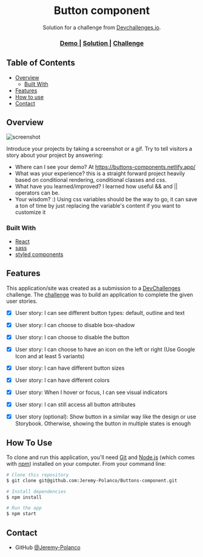 <!-- Please update value in the {}  -->

<h1 align="center">Button component</h1>

<div align="center">
   Solution for a challenge from  <a href="http://devchallenges.io" target="_blank">Devchallenges.io</a>.
</div>

<div align="center">
  <h3>
    <a href="https://buttons-components.netlify.app/">
      Demo
    </a>
    <span> | </span>
    <a href="https://devchallenges.io/solutions/IxjMDpicjkN1Idp0uoeZ">
      Solution
    </a>
    <span> | </span>
    <a href="https://devchallenges.io/challenges/ohgVTyJCbm5OZyTB2gNY">
      Challenge
    </a>
  </h3>
</div>

<!-- TABLE OF CONTENTS -->

## Table of Contents

- [Overview](#overview)
  - [Built With](#built-with)
- [Features](#features)
- [How to use](#how-to-use)
- [Contact](#contact)

<!-- OVERVIEW -->

## Overview

![screenshot](https://i.postimg.cc/7P2sr00B/image.png)

Introduce your projects by taking a screenshot or a gif. Try to tell visitors a story about your project by answering:

- Where can I see your demo?
  At https://buttons-components.netlify.app/
- What was your experience?
   this is a straight forward project heavily based on conditional rendering, conditional classes and css.
- What have you learned/improved?
  I learned how useful && and || operators can be.
- Your wisdom? :)
  Using css variables should be the way to go, it can save a ton of time by just replacing the variable's content if you want to customize it
### Built With

<!-- This section should list any major frameworks that you built your project using. Here are a few examples.-->

- [React](https://reactjs.org/)
- [sass](https://sass-lang.com/)
- [styled components](https://styled-components.com/)

## Features

<!-- List the features of your application or follow the template. Don't share the figma file here :) -->

This application/site was created as a submission to a [DevChallenges](https://devchallenges.io/challenges) challenge. The [challenge](https://devchallenges.io/challenges/ohgVTyJCbm5OZyTB2gNY) was to build an application to complete the given user stories.

- [x] User story: I can see different button types: default, outline and text
- [x] User story: I can choose to disable box-shadow
- [x] User story: I can choose to disable the button
- [x] User story: I can choose to have an icon on the left or right (Use Google Icon and at least 5 variants)
- [x] User story: I can have different button sizes
- [x] User story: I can have different colors
- [x] User story: When I hover or focus, I can see visual indicators
- [x] User story: I can still access all button attributes
- [x] User story (optional): Show button in a similar way like the design or use Storybook. Otherwise, showing the button in multiple states is enough


## How To Use

<!-- This is an example, please update according to your application -->

To clone and run this application, you'll need [Git](https://git-scm.com) and [Node.js](https://nodejs.org/en/download/) (which comes with [npm](http://npmjs.com)) installed on your computer. From your command line:

```bash
# Clone this repository
$ git clone git@github.com:Jeremy-Polanco/Buttons-component.git

# Install dependencies
$ npm install

# Run the app
$ npm start
```

## Contact

- GitHub [@Jeremy-Polanco](https://{github.com/Jeremy-Polanco})
